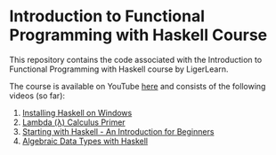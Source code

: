 # Introduction to Functional Programming with Haskell Course

This repository contains the code associated with the Introduction to Functional Programming with Haskell course by LigerLearn.

The course is available on YouTube [here](https://www.youtube.com/playlist?list=PLMWwct3_kb-2xtOziG1gQYMVr691GadR4) and consists of
the following videos (so far):

1. [Installing Haskell on Windows](https://youtu.be/7z21m7P6tpI)
2. [Lambda (λ) Calculus Primer](https://youtu.be/9MtE5ONrQyk)
3. [Starting with Haskell - An Introduction for Beginners](https://youtu.be/fGYf84aOSk4)
4. [Algebraic Data Types with Haskell](https://youtu.be/rkr0dUk0qUc)
